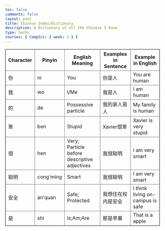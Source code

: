 ```yaml
---
toc: false
comments: false
layout: post
title: Chinese Index/Dictionary
description: A Dictionary of all the Chinese I know
type: hacks
courses: { CompSci: { week: 3 } }
---
```


<head>
    <!-- load jQuery and DataTables output style and scripts -->
    <link rel="stylesheet" type="text/css" href="https://cdn.datatables.net/1.13.4/css/jquery.dataTables.min.css">
    <script type="text/javascript" language="javascript" src="https://code.jquery.com/jquery-3.6.0.min.js"></script>
    <script>var define = null;</script>
    <script type="text/javascript" language="javascript" src="https://cdn.datatables.net/1.13.4/js/jquery.dataTables.min.js"></script>
</head>
<style>
    table, td, th, tr {
        border: 1px solid #6e6e6e;
    }
    table.center {
        margin-left:auto;
        margin-right:auto;
    }
</style>

<table id="md_demo" class="table">
    <thead>
        <tr style="height:30px">
            <th>Character</th>
            <th>Pinyin</th>
            <th>English Meaning</th>
            <th>Examples in Sentence</th>
            <th>Example in English</th>
        </tr>
    </thead>
    <tbody>
        <tr>
            <td>你</td>
            <td>ni</td>
            <td>You</td>
            <td>你是人</td>
            <td>You are human</td>
        </tr>
        <tr>
            <td>我</td>
            <td>wo</td>
            <td>I/Me</td>
            <td>我是人</td>
            <td>I am human</td>
        </tr>
        <tr>
            <td>的</td>
            <td>de</td>
            <td>Possessive particle</td>
            <td>我的家人是人</td>
            <td>My family is human</td>
        </tr>
        <tr>
            <td>笨</td>
            <td>ben</td>
            <td>Stupid</td>
            <td>Xavier很笨</td>
            <td>Xavier is very stupid</td>
        </tr>
        <tr>
            <td>很</td>
            <td>hen</td>
            <td>Very; Particle before descriptive adjectives</td>
            <td>我很聪明</td>
            <td>I am very smart</td>
        </tr>
        <tr>
            <td>聪明</td>
            <td>cong'ming</td>
            <td>Smart</td>
            <td>我很聪明</td>
            <td>I am very smart</td>
        </tr>
        <tr>
            <td>安全</td>
            <td>an'quan</td>
            <td>Safe; Protected</td>
            <td>我想住在校内是安全</td>
            <td>I think living on-campus is safe</td>
        </tr>
        </tr>
            <td>是</td>
            <td>shi</td>
            <td>Is;Am;Are</td>
            <td>那是苹果</td>
            <td>That is a apple</td>
        </tr>
    </tbody>
</table>

<script>
    $("#md_demo").DataTable();
</script>